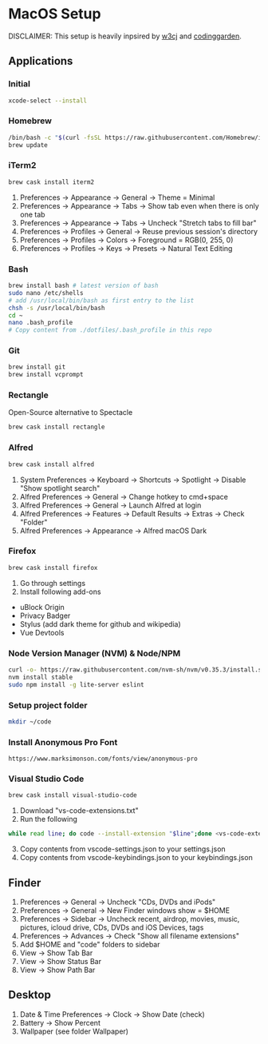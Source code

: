 # MacOS Setup

DISCLAIMER: This setup is heavily inpsired by [w3cj](https://github.com/w3cj/dotfiles) and [codinggarden](https://github.com/codinggarden/vscode-settings).

## Applications

### Initial

```bash
xcode-select --install
```

### Homebrew

```bash
/bin/bash -c "$(curl -fsSL https://raw.githubusercontent.com/Homebrew/install/master/install.sh)"
brew update
```

### iTerm2

```bash
brew cask install iterm2
```

1. Preferences -> Appearance -> General -> Theme = Minimal
2. Preferences -> Appearance -> Tabs -> Show tab even when there is only one tab
2. Preferences -> Appearance -> Tabs -> Uncheck "Stretch tabs to fill bar"
3. Preferences -> Profiles -> General -> Reuse previous session's directory
4. Preferences -> Profiles -> Colors -> Foreground = RGB(0, 255, 0)
5. Preferences -> Profiles -> Keys -> Presets -> Natural Text Editing

### Bash

```bash
brew install bash # latest version of bash
sudo nano /etc/shells
# add /usr/local/bin/bash as first entry to the list
chsh -s /usr/local/bin/bash
cd ~
nano .bash_profile
# Copy content from ./dotfiles/.bash_profile in this repo
```

### Git

```bash
brew install git
brew install vcprompt
```

### Rectangle

Open-Source alternative to Spectacle

```bash
brew cask install rectangle
```

### Alfred

```bash
brew cask install alfred
```

1. System Preferences -> Keyboard -> Shortcuts -> Spotlight -> Disable "Show spotlight search"
2. Alfred Preferences -> General -> Change hotkey to cmd+space 
3. Alfred Preferences -> General -> Launch Alfred at login
4. Alfred Preferences -> Features -> Default Results -> Extras -> Check "Folder"
5. Alfred Preferences -> Appearance -> Alfred macOS Dark

### Firefox

```bash
brew cask install firefox
```

1. Go through settings
2. Install following add-ons
  * uBlock Origin
  * Privacy Badger
  * Stylus (add dark theme for github and wikipedia)
  * Vue Devtools

### Node Version Manager (NVM) & Node/NPM

```bash
curl -o- https://raw.githubusercontent.com/nvm-sh/nvm/v0.35.3/install.sh | bash
nvm install stable
sudo npm install -g lite-server eslint
```

### Setup project folder

```bash
mkdir ~/code
```

### Install Anonymous Pro Font

```
https://www.marksimonson.com/fonts/view/anonymous-pro
```

### Visual Studio Code

```bash
brew cask install visual-studio-code
```

1. Download "vs-code-extensions.txt"
2. Run the following
  ```bash
  while read line; do code --install-extension "$line";done <vs-code-extensions.txt
  ```
3. Copy contents from vscode-settings.json to your settings.json
4. Copy contents from vscode-keybindings.json to your keybindings.json

## Finder

1. Preferences -> General -> Uncheck "CDs, DVDs and iPods"
2. Preferences -> General -> New Finder windows show = $HOME
3. Preferences -> Sidebar -> Uncheck recent, airdrop, movies, music, pictures, icloud drive, CDs, DVDs and iOS Devices, tags
4. Preferences -> Advances -> Check "Show all filename extensions"
5. Add $HOME and "code" folders to sidebar
6. View -> Show Tab Bar
7. View -> Show Status Bar
8. View -> Show Path Bar

## Desktop

1. Date & Time Preferences -> Clock -> Show Date (check)
2. Battery -> Show Percent
3. Wallpaper (see folder Wallpaper)
